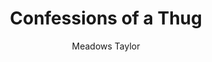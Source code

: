 ---
title: "Confessions of a Thug"
author: ["Meadows Taylor"]
year: 1839
language: ["English"]
genre: ["Literature"]
description: "Confessions of a Thug by Meadows Taylor (1839 (1st ed.; later reprints)) - A significant work from the Colonial India - Company Rule, representing an important contribution to Indian literary and cultural heritage. Digitally preserved and freely available for research, education, and cultural appreciation."
collections: ['modern-literature']
sources:
  - name: "Project Gutenberg"
    url: "https://www.gutenberg.org/ebooks/44881"
    type: "other"
  - name: "Internet Archive"
    url: "https://archive.org/details/confessionsofthu02tayl"
    type: "other"
references:
  - name: "Wikipedia: Meadows Taylor"
    url: "https://en.wikipedia.org/wiki/Meadows_Taylor"
    type: "wikipedia"
  - name: "Wikipedia: Confessions of a Thug (novel)"
    url: "https://en.wikipedia.org/wiki/Confessions_of_a_Thug_(novel)"
    type: "wikipedia"
  - name: "Open Library: Confessions of a Thug year"
    url: "https://openlibrary.org/search?q=Confessions+of+a+Thug+year+1839+Meadows+Taylor"
    type: "other"
featured: false
publishDate: 2025-10-30
tags: ['classical', 'literature']
---